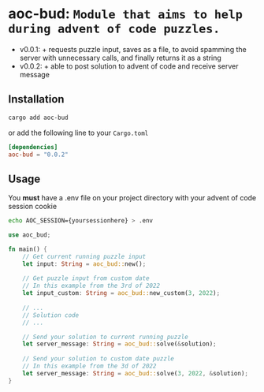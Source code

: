 
aoc-bud: `Module that aims to help during advent of code puzzles.`
==================================================================

- v0.0.1: + requests puzzle input, saves as a file, to avoid spamming the server with unnecessary calls, and finally returns it as a string
- v0.0.2: + able to post solution to advent of code and receive server message

Installation
------------

```sh
cargo add aoc-bud
```
or add the following line to your `Cargo.toml`
```toml
[dependencies]
aoc-bud = "0.0.2"
```

Usage
-----

You **must** have a .env file on your project directory with your advent of code session cookie

```sh
echo AOC_SESSION={yoursessionhere} > .env
```

```rust
use aoc_bud;

fn main() {
    // Get current running puzzle input
    let input: String = aoc_bud::new();
    
    // Get puzzle input from custom date
    // In this example from the 3rd of 2022
    let input_custom: String = aoc_bud::new_custom(3, 2022); 
    
    // ...
    // Solution code
    // ... 

    // Send your solution to current running puzzle
    let server_message: String = aoc_bud::solve(&solution);
 
    // Send your solution to custom date puzzle
    // In this example from the 3d of 2022
    let server_message: String = aoc_bud::solve(3, 2022, &solution); 
}
```
